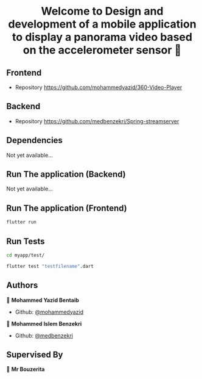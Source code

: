 <h1 align="center">Welcome to Design and development of a mobile application to display a panorama video based on the accelerometer sensor 👋</h1>
<p>
</p>

## Frontend
* Repository https://github.com/mohammedyazid/360-Video-Player

## Backend
* Repository https://github.com/medbenzekri/Spring-streamserver

## Dependencies
Not yet available...

## Run The application (Backend)
Not yet available...

## Run The application (Frontend)

```sh
flutter run
```

## Run Tests

```sh
cd myapp/test/
```

```sh
flutter test "testfilename".dart
```

## Authors

👤 **Mohammed Yazid Bentaib**
* Github: [@mohammedyazid](https://github.com/mohammedyazid)

👤 **Mohammed Islem Benzekri**
* Github: [@medbenzekri](https://github.com/medbenzekri)

## Supervised By
👤 **Mr Bouzerita**



